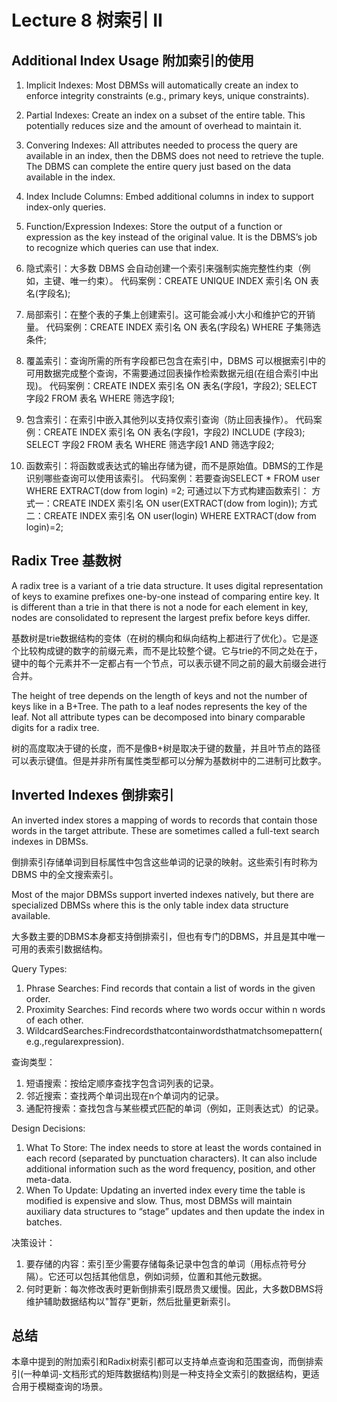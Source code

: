 # Lecture 8 树索引 II

## Additional Index Usage 附加索引的使用

1. Implicit Indexes: Most DBMSs will automatically create an index to enforce integrity constraints (e.g., primary keys, unique constraints).

2. Partial Indexes: Create an index on a subset of the entire table. This potentially reduces size and the amount of overhead to maintain it.

3. Convering Indexes: All attributes needed to process the query are available in an index, then the DBMS does not need to retrieve the tuple. The DBMS can complete the entire query just based on the data available in the index.

4. Index Include Columns: Embed additional columns in index to support index-only queries.

5. Function/Expression Indexes: Store the output of a function or expression as the key instead of the original value. It is the DBMS’s job to recognize which queries can use that index.



1. 隐式索引：大多数 DBMS 会自动创建一个索引来强制实施完整性约束（例如，主键、唯一约束）。
   代码案例：CREATE UNIQUE INDEX 索引名 ON 表名(字段名);
   
2. 局部索引：在整个表的子集上创建索引。这可能会减小大小和维护它的开销量。
   代码案例：CREATE INDEX 索引名 ON 表名(字段名) WHERE 子集筛选条件;

3. 覆盖索引：查询所需的所有字段都已包含在索引中，DBMS 可以根据索引中的可用数据完成整个查询，不需要通过回表操作检索数据元组(在组合索引中出现)。
   代码案例：CREATE INDEX 索引名 ON 表名(字段1，字段2); SELECT 字段2 FROM 表名 WHERE 筛选字段1;

4. 包含索引：在索引中嵌入其他列以支持仅索引查询（防止回表操作）。
   代码案例：CREATE INDEX 索引名 ON 表名(字段1，字段2) INCLUDE (字段3); SELECT 字段2 FROM 表名 WHERE 筛选字段1 AND 筛选字段2;

5. 函数索引：将函数或表达式的输出存储为键，而不是原始值。DBMS的工作是识别哪些查询可以使用该索引。
   代码案例：若要查询SELECT * FROM user WHERE EXTRACT(dow from login) =2; 可通过以下方式构建函数索引：
   方式一：CREATE INDEX 索引名 ON user(EXTRACT(dow from login)); 
   方式二：CREATE INDEX 索引名 ON user(login) WHERE EXTRACT(dow from login)=2;


## Radix Tree 基数树
A radix tree is a variant of a trie data structure. It uses digital representation of keys to examine prefixes one-by-one instead of comparing entire key. It is different than a trie in that there is not a node for each element in key, nodes are consolidated to represent the largest prefix before keys differ.

基数树是trie数据结构的变体（在树的横向和纵向结构上都进行了优化）。它是逐个比较构成键的数字的前缀元素，而不是比较整个键。它与trie的不同之处在于，键中的每个元素并不一定都占有一个节点，可以表示键不同之前的最大前缀会进行合并。


The height of tree depends on the length of keys and not the number of keys like in a B+Tree. The path to a leaf nodes represents the key of the leaf. Not all attribute types can be decomposed into binary comparable digits for a radix tree.

树的高度取决于键的长度，而不是像B+树是取决于键的数量，并且叶节点的路径可以表示键值。但是并非所有属性类型都可以分解为基数树中的二进制可比数字。


## Inverted Indexes 倒排索引
An inverted index stores a mapping of words to records that contain those words in the target attribute. These are sometimes called a full-text search indexes in DBMSs.

倒排索引存储单词到目标属性中包含这些单词的记录的映射。这些索引有时称为 DBMS 中的全文搜索索引。

Most of the major DBMSs support inverted indexes natively, but there are specialized DBMSs where this is the only table index data structure available.

大多数主要的DBMS本身都支持倒排索引，但也有专门的DBMS，并且是其中唯一可用的表索引数据结构。

Query Types:

1. Phrase Searches: Find records that contain a list of words in the given order.
2. Proximity Searches: Find records where two words occur within n words of each other.
3. WildcardSearches:Findrecordsthatcontainwordsthatmatchsomepattern(e.g.,regularexpression).

查询类型：

1. 短语搜索：按给定顺序查找字包含词列表的记录。
2. 邻近搜索：查找两个单词出现在n个单词内的记录。
3. 通配符搜索：查找包含与某些模式匹配的单词（例如，正则表达式）的记录。


Design Decisions: 
1. What To Store: The index needs to store at least the words contained in each record (separated by punctuation characters). It can also include additional information such as the word frequency, position, and other meta-data.
2. When To Update: Updating an inverted index every time the table is modified is expensive and slow. Thus, most DBMSs will maintain auxiliary data structures to “stage” updates and then update the index in batches.


决策设计：
1. 要存储的内容：索引至少需要存储每条记录中包含的单词（用标点符号分隔）。它还可以包括其他信息，例如词频，位置和其他元数据。
2. 何时更新：每次修改表时更新倒排索引既昂贵又缓慢。因此，大多数DBMS将维护辅助数据结构以"暂存"更新，然后批量更新索引。


## 总结

本章中提到的附加索引和Radix树索引都可以支持单点查询和范围查询，而倒排索引(一种单词-文档形式的矩阵数据结构)则是一种支持全文索引的数据结构，更适合用于模糊查询的场景。

